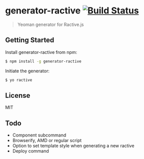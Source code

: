 # generator-ractive [![Build Status](https://secure.travis-ci.org/colindresj/generator-ractive.png?branch=master)](https://travis-ci.org/colindresj/generator-ractive)

> Yeoman generator for Ractive.js


## Getting Started

Install generator-ractive from npm:

```bash
$ npm install -g generator-ractive
```

Initiate the generator:

```bash
$ yo ractive
```

## License

MIT

## Todo
- Component subcommand
- Browserify, AMD or regular script
- Option to set template style when generating a new ractive
- Deploy command

